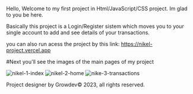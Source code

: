 Hello, Welcome to my first project in Html/JavaScript/CSS project. Im glad to you be here.

Basically this project is a Login/Register sistem which moves you to your single account to add and see details of your transactions.

you can also run acess the project by this link: https://nikel-project.vercel.app

#Next you'll see the images of the main pages of my project

![nikel-1-index](https://github.com/Marccelo125/Nikel/assets/127633664/39d687b0-e07f-46d9-ad33-21e5c6b141cc)
![nikel-2-home](https://github.com/Marccelo125/Nikel/assets/127633664/5bdf3bde-8c4d-4aa7-b113-e5964dd1097f)
![nike-3-transactions](https://github.com/Marccelo125/Nikel/assets/127633664/ce7c607e-7ef0-4abd-be8b-cb5d84c6b80e)

Project designer by Growdev© 2023, all rights reserved.
